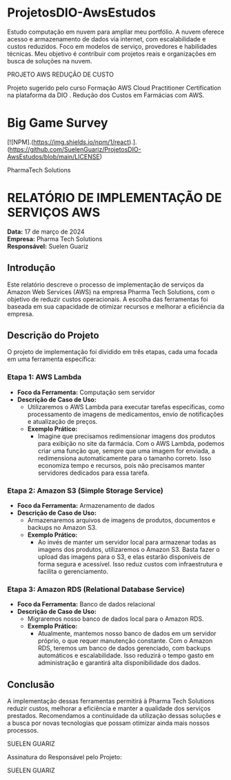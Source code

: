 # ProjetosDIO-AwsEstudos
Estudo computação em nuvem para ampliar meu portfólio. A nuvem oferece acesso e armazenamento de dados via internet, com escalabilidade e custos reduzidos. Foco em modelos de serviço, provedores e habilidades técnicas. Meu objetivo é contribuir com projetos reais e organizações em busca de soluções na nuvem.

PROJETO AWS REDUÇÃO DE CUSTO 

Projeto sugerido pelo curso Formação AWS Cloud Practitioner Certification na plataforma da DIO . Redução dos Custos em Farmácias com AWS.

# Big Game Survey
[![NPM].(https://img.shields.io/npm/1/react).].(https://github.com/SuelenGuariz/ProjetosDIO-AwsEstudos/blob/main/LICENSE)

PharmaTech Solutions

# RELATÓRIO DE IMPLEMENTAÇÃO DE SERVIÇOS AWS
**Data:** 17 de março de 2024  
**Empresa:** Pharma Tech Solutions   
**Responsável:** Suelen Guariz 

## Introdução
Este relatório descreve o processo de implementação de serviços da Amazon Web Services (AWS) na empresa Pharma Tech Solutions, com o objetivo de reduzir custos operacionais. A escolha das ferramentas foi baseada em sua capacidade de otimizar recursos e melhorar a eficiência da empresa.

## Descrição do Projeto
O projeto de implementação foi dividido em três etapas, cada uma focada em uma ferramenta específica:

### Etapa 1: AWS Lambda
- **Foco da Ferramenta:** Computação sem servidor
- **Descrição de Caso de Uso:**
  - Utilizaremos o AWS Lambda para executar tarefas específicas, como processamento de imagens de medicamentos, envio de notificações e atualização de preços.
  - **Exemplo Prático:**
    - Imagine que precisamos redimensionar imagens dos produtos para exibição no site da farmácia. Com o AWS Lambda, podemos criar uma função que, sempre que uma imagem for enviada, a redimensiona automaticamente para o tamanho correto. Isso economiza tempo e recursos, pois não precisamos manter servidores dedicados para essa tarefa.

### Etapa 2: Amazon S3 (Simple Storage Service)
- **Foco da Ferramenta:** Armazenamento de dados
- **Descrição de Caso de Uso:**
  - Armazenaremos arquivos de imagens de produtos, documentos e backups no Amazon S3.
  - **Exemplo Prático:**
    - Ao invés de manter um servidor local para armazenar todas as imagens dos produtos, utilizaremos o Amazon S3. Basta fazer o upload das imagens para o S3, e elas estarão disponíveis de forma segura e acessível. Isso reduz custos com infraestrutura e facilita o gerenciamento.

### Etapa 3: Amazon RDS (Relational Database Service)
- **Foco da Ferramenta:** Banco de dados relacional
- **Descrição de Caso de Uso:**
  - Migraremos nosso banco de dados local para o Amazon RDS.
  - **Exemplo Prático:**
    - Atualmente, mantemos nosso banco de dados em um servidor próprio, o que requer manutenção constante. Com o Amazon RDS, teremos um banco de dados gerenciado, com backups automáticos e escalabilidade. Isso reduzirá o tempo gasto em administração e garantirá alta disponibilidade dos dados.

## Conclusão
A implementação dessas ferramentas permitirá à Pharma Tech Solutions reduzir custos, melhorar a eficiência e manter a qualidade dos serviços prestados. Recomendamos a continuidade da utilização dessas soluções e a busca por novas tecnologias que possam otimizar ainda mais nossos processos.



SUELEN GUARIZ 

Assinatura do Responsável pelo Projeto:

SUELEN GUARIZ 
